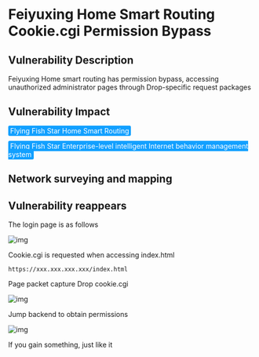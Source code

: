# Feiyuxing Home Smart Routing Cookie.cgi Permission Bypass

## Vulnerability Description

Feiyuxing Home smart routing has permission bypass, accessing unauthorized administrator pages through Drop-specific request packages

## Vulnerability Impact

<span style="background-color:rgb(18, 160, 255); padding: 2px 4px; border-radius: 3px; color: white;">Flying Fish Star Home Smart Routing</span>

<span style="background-color:rgb(18, 160, 255); padding: 2px 4px; border-radius: 3px; color: white;">Flying Fish Star Enterprise-level intelligent Internet behavior management system</span>

## Network surveying and mapping



## Vulnerability reappears

The login page is as follows

![img](https://raw.githubusercontent.com/PeiQi0/PeiQi-WIKI-Book/refs/heads/main/docs/.vuepress/../.vuepress/public/img/fy-1.png)



Cookie.cgi is requested when accessing index.html



```plain
https://xxx.xxx.xxx.xxx/index.html
```



Page packet capture Drop cookie.cgi



![img](https://raw.githubusercontent.com/PeiQi0/PeiQi-WIKI-Book/refs/heads/main/docs/.vuepress/../.vuepress/public/img/fy-2.png)



Jump backend to obtain permissions



![img](https://raw.githubusercontent.com/PeiQi0/PeiQi-WIKI-Book/refs/heads/main/docs/.vuepress/../.vuepress/public/img/fy-3.png)



If you gain something, just like it